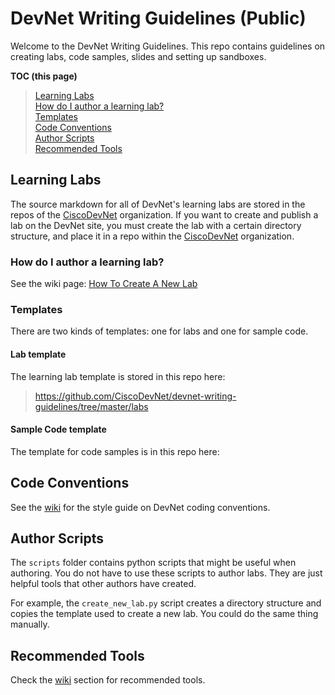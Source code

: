# DevNet Writing Guidelines (Public)

Welcome to the DevNet Writing Guidelines. This repo contains guidelines on creating labs, code samples, slides and setting up sandboxes.

<b>TOC (this page)</b><br>

> [Learning Labs](#learning-labs)<br>
    [How do I author a learning lab?](#learning-labs)<br>
>   [Templates](#learning-labs)<br>
> [Code Conventions](#learning-labs)<br>
> [Author Scripts](#learning-labs)<br>
> [Recommended Tools](#learning-labs)<br>

## Learning Labs

The source markdown for all of DevNet's learning labs are stored in the repos of the [CiscoDevNet](https://github.com/CiscoDevNet) organization. If you want to create and publish a lab on the DevNet site, you must create the lab with a certain directory structure, and place it in a repo within the [CiscoDevNet](https://github.com/CiscoDevNet) organization.

### How do I author a learning lab?

See the wiki page: [How To Create A New Lab](https://github.com/CiscoDevNet/devnet-writing-guidelines/wiki/How-To-Create-A-New-Lab)

### Templates

There are two kinds of templates: one for labs and one for sample code. 

#### Lab template

The learning lab template is stored in this repo here:

> https://github.com/CiscoDevNet/devnet-writing-guidelines/tree/master/labs


#### Sample Code template

The template for code samples is in this repo here:

> 

## Code Conventions

See the [wiki](https://github.com/CiscoDevNet/devnet-writing-guidelines/wiki) for the style guide on DevNet coding conventions.


## Author Scripts

The `scripts` folder contains python scripts that might be useful when authoring. You do not have to use these scripts to author labs. They are just helpful tools that other authors have created.

For example, the `create_new_lab.py` script creates a directory structure and copies the template used to create a new lab. You could do the same thing manually.


## Recommended Tools

Check the [wiki](https://github.com/CiscoDevNet/devnet-writing-guidelines/wiki/Tools-to-Write-Learning-Labs) section for recommended tools.
